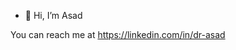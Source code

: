 - 👋 Hi, I’m Asad

You can reach me at https://linkedin.com/in/dr-asad

<!---
Mucorp/Mucorp is a ✨ special ✨ repository because its `README.md` (this file) appears on your GitHub profile.
You can click the Preview link to take a look at your changes.
--->
